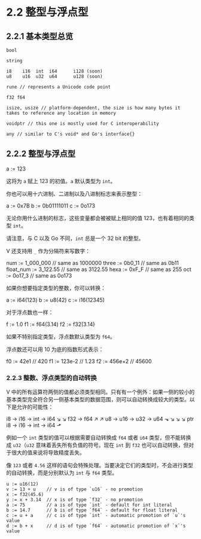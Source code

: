 # 2.2 整型与浮点型

## 2.2.1 基本类型总览

    bool

    string

    i8    i16  int  i64      i128 (soon)
    u8    u16  u32  u64      u128 (soon)

    rune // represents a Unicode code point

    f32 f64

    isize, usize // platform-dependent, the size is how many bytes it takes to reference any location in memory

    voidptr // this one is mostly used for C interoperability

    any // similar to C's void* and Go's interface{}

## 2.2.2 整型与浮点型

   a := 123

这将为 `a` 赋上 123 的初值。`a` 默认类型为 `int`。

你也可以用十六进制、二进制以及八进制标志来表示整型：

   a := 0x7B
   b := 0b01111011
   c := 0o173

无论你用什么进制的标志，这些变量都会被被赋上相同的值 123，也有着相同的类型 `int`。

请注意，与 C 以及 Go 不同，`int` 总是一个 32 bit 的整型。

V 还支持用 `_` 作为分隔符来写数字：

   num := 1_000_000 // same as 1000000
   three := 0b0_11 // same as 0b11
   float_num := 3_122.55 // same as 3122.55
   hexa := 0xF_F // same as 255
   oct := 0o17_3 // same as 0o173

如果你想要指定类型的整数，你可以转换：

   a := i64(123)
   b := u8(42)
   c := i16(12345)

对于浮点数也一样：

   f := 1.0
   f1 := f64(3.14)
   f2 := f32(3.14)

如果不特别指定类型，浮点数默认类型为 `f64`。

浮点数还可以用 10 为底的指数形式表示：

   f0 := 42e1 // 420
   f1 := 123e-2 // 1.23
   f2 := 456e+2 // 45600

### 2.2.3 整数、浮点类型的自动转换

V 中的所有运算符两侧的值都必须类型相同。只有有一个例外：如果一侧的较小的基本类型完全符合另一侧基本类型的数据范围，则可以自动转换成较大的类型。以下是允许的可能性：

   i8 → i16 → int → i64
                  ↘     ↘
                    f32 → f64
                  ↗     ↗
   u8 → u16 → u32 → u64 ⬎
      ↘     ↘     ↘      ptr
   i8 → i16 → int → i64 ⬏

例如一个 `int` 类型的值可以根据需要自动转换成 `f64` 或者 `i64` 类型，但不能转换成 `u32`（`u32` 意味着丢失所有负值的符号。现在 `int` 到 `f32` 也可以自动转换，但对于很大的值来说将导致精度丢失。

像 `123` 或者 `4.56` 这样的语句会特殊处理。当要决定它们的类型时，不会进行类型的自动转换，而是分别默认为 `int` 与 `f64` 类型。

    u := u16(12)
    v := 13 + u    // v is of type `u16` - no promotion
    x := f32(45.6)
    y := x + 3.14  // x is of type `f32` - no promotion
    a := 75        // a is of type `int` - default for int literal
    b := 14.7      // b is of type `f64` - default for float literal
    c := u + a     // c is of type `int` - automatic promotion of `u`'s value
    d := b + x     // d is of type `f64` - automatic promotion of `x`'s value
